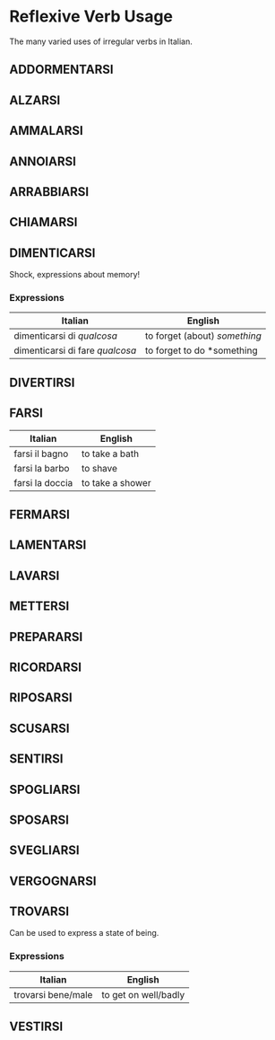 # Reflexive Verb Usage

The many varied uses of irregular verbs in Italian.

## ADDORMENTARSI

## ALZARSI

## AMMALARSI

## ANNOIARSI

## ARRABBIARSI

## CHIAMARSI

## DIMENTICARSI

Shock, expressions about memory!

### Expressions

| Italian                         | English                       |
|---------------------------------|-------------------------------|
| dimenticarsi di *qualcosa*      | to forget (about) *something* |
| dimenticarsi di fare *qualcosa* | to forget to do *something    |

## DIVERTIRSI

## FARSI

| Italian         | English          |
|-----------------|------------------|
| farsi il bagno  | to take a bath   |
| farsi la barbo  | to shave         |
| farsi la doccia | to take a shower |

## FERMARSI

## LAMENTARSI

## LAVARSI

## METTERSI

## PREPARARSI

## RICORDARSI

## RIPOSARSI

## SCUSARSI

## SENTIRSI

## SPOGLIARSI

## SPOSARSI

## SVEGLIARSI

## VERGOGNARSI

## TROVARSI

Can be used to express a state of being.

### Expressions

| Italian | English |
| --- | --- |
| trovarsi bene/male | to get on well/badly |

## VESTIRSI
